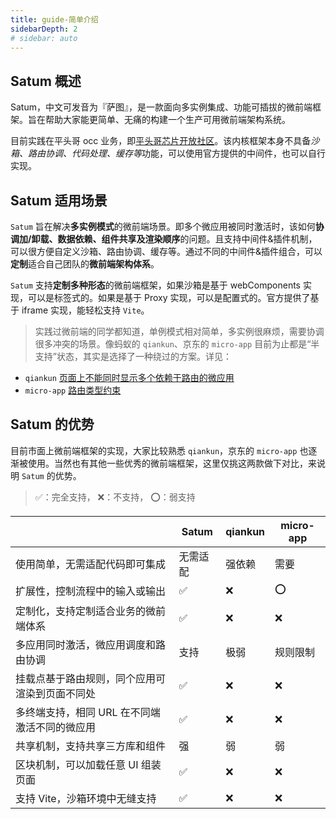 ```yaml
---
title: guide-简单介绍
sidebarDepth: 2
# sidebar: auto
---
```


## Satum 概述

Satum，中文可发音为『萨图』，是一款面向多实例集成、功能可插拔的微前端框架。旨在帮助大家能更简单、无痛的构建一个生产可用微前端架构系统。

目前实践在平头哥 occ 业务，即[平头哥芯片开放社区](https://occ.t-head.cn/)。该内核框架本身不具备*沙箱、路由协调、代码处理、缓存等*功能，可以使用官方提供的中间件，也可以自行实现。

## Satum 适用场景

`Satum` 旨在解决**多实例模式**的微前端场景。即多个微应用被同时激活时，该如何**协调加/卸载、数据依赖、组件共享及渲染顺序**的问题。且支持中间件&插件机制，可以很方便自定义沙箱、路由协调、缓存等。通过不同的中间件&插件组合，可以**定制**适合自己团队的**微前端架构体系**。

`Satum` 支持**定制多种形态**的微前端框架，如果沙箱是基于 webComponents 实现，可以是标签式的。如果是基于 Proxy 实现，可以是配置式的。官方提供了基于 iframe 实现，能轻松支持 `Vite`。

> 实践过微前端的同学都知道，单例模式相对简单，多实例很麻烦，需要协调很多冲突的场景。像蚂蚁的 `qiankun`、京东的 `micro-app` 目前为止都是“半支持”状态，其实是选择了一种绕过的方案。详见：

- `qiankun` [页面上不能同时显示多个依赖于路由的微应用](https://qiankun.umijs.org/zh/faq/#%E5%A6%82%E4%BD%95%E5%90%8C%E6%97%B6%E6%BF%80%E6%B4%BB%E4%B8%A4%E4%B8%AA%E5%BE%AE%E5%BA%94%E7%94%A8%EF%BC%9F)
- `micro-app` [路由类型约束](https://zeroing.jd.com/micro-app/docs.html#/zh-cn/route?id=%e8%b7%af%e7%94%b1%e7%b1%bb%e5%9e%8b%e7%ba%a6%e6%9d%9f)

## Satum 的优势

目前市面上微前端框架的实现，大家比较熟悉 `qiankun`，京东的 `micro-app` 也逐渐被使用。当然也有其他一些优秀的微前端框架，这里仅挑这两款做下对比，来说明 `Satum` 的优势。

> ✅：完全支持， ❌：不支持， ⭕️：弱支持

|                                                | Satum    | qiankun | micro-app |
| ---------------------------------------------- | -------- | ------- | --------- |
| 使用简单，无需适配代码即可集成                 | 无需适配 | 强依赖  | 需要      |
| 扩展性，控制流程中的输入或输出                 | ✅       | ❌      | ⭕️       |
| 定制化，支持定制适合业务的微前端体系           | ✅       | ❌      | ❌        |
| 多应用同时激活，微应用调度和路由协调           | 支持     | 极弱    | 规则限制  |
| 挂载点基于路由规则，同个应用可渲染到页面不同处 | ✅       | ❌      | ❌        |
| 多终端支持，相同 URL 在不同端激活不同的微应用  | ✅       | ❌      | ❌        |
| 共享机制，支持共享三方库和组件                 | 强       | 弱      | 弱        |
| 区块机制，可以加载任意 UI 组装页面             | ✅       | ❌      | ❌        |
| 支持 Vite，沙箱环境中无缝支持                  | ✅       | ❌      | ❌        |
